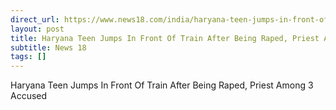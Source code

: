 ```yaml
---
direct_url: https://www.news18.com/india/haryana-teen-jumps-in-front-of-train-after-being-raped-priest-among-3-accused-ws-ab-9252989.html
layout: post
title: Haryana Teen Jumps In Front Of Train After Being Raped, Priest Among 3 Accused
subtitle: News 18
tags: []
---
```


Haryana Teen Jumps In Front Of Train After Being Raped, Priest Among 3 Accused
